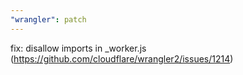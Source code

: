 ```yaml
---
"wrangler": patch
---
```


fix: disallow imports in \_worker.js (https://github.com/cloudflare/wrangler2/issues/1214)
